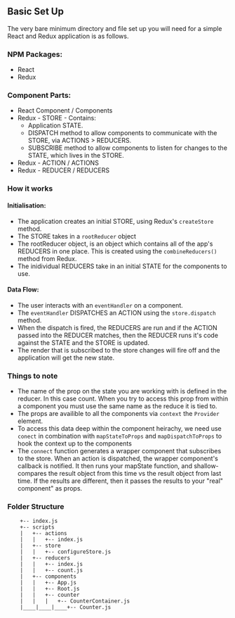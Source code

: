 ## Basic Set Up

The very bare minimum directory and file set up you will need for a simple React and Redux application is as follows.

### NPM Packages:
- React
- Redux

### Component Parts:
- React Component / Components
- Redux - STORE - Contains:
	*   Application STATE.
	*   DISPATCH method to allow components to communicate with the STORE, via ACTIONS > REDUCERS.
	*   SUBSCRIBE method to allow components to listen for changes to the STATE, which lives in the STORE.
- Redux - ACTION / ACTIONS
- Redux - REDUCER / REDUCERS

### How it works

#### Initialisation:
*   The application creates an initial STORE, using Redux's `createStore` method.
*   The STORE takes in a `rootReducer` object
*   The rootReducer object, is an object which contains all of the app's REDUCERS in one place. This is created using the `combineReducers()` method from Redux.
*   The inidividual REDUCERS take in an initial STATE for the components to use.

#### Data Flow:

*   The user interacts with an `eventHandler` on a component.
*   The `eventHandler` DISPATCHES an ACTION using the `store.dispatch` method.
*   When the dispatch is fired, the REDUCERS are run and if the ACTION passed into the REDUCER matches, then the REDUCER runs it's code against the STATE and the STORE is updated.
*   The render that is subscribed to the store changes will fire off and the application will get the new state.

### Things to note

*   The name of the prop on the state you are working with is defined in the reducer. In this case count. When you try to access this prop from within a component you must use the same name as the reduce it is tied to.
*   The props are availible to all the components via `context` the `Provider` element.
*   To access this data deep within the component heirachy, we need use `conect` in combination with `mapStateToProps` and `mapDispatchToProps` to hook the context up to the components
*   The `connect` function generates a wrapper component that subscribes to the store. When an action is dispatched, the wrapper component's callback is notified. It then runs your mapState function, and shallow-compares the result object from this time vs the result object from last time. If the results are different, then it passes the results to your "real" component" as props.

### Folder Structure

		+-- index.js
		+-- scripts
		|	+-- actions
		|	|	+-- index.js
		|	+-- store
		|	|	+-- configureStore.js
		|	+-- reducers
		|	|	+-- index.js
		|	|	+-- count.js
		|	+-- components
		|	|	+-- App.js
		|	|	+-- Root.js
		|	|	+-- counter
		|	|	|	+-- CounterContainer.js
		|____|____|____+-- Counter.js